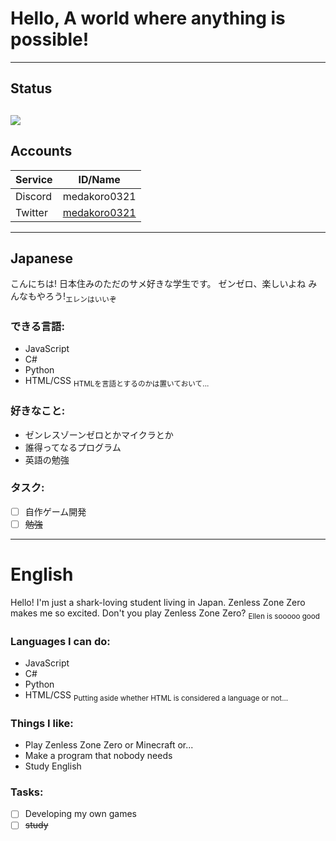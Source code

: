 # Hello, A world where anything is possible!
---
## Status
![](https://github-readme-stats.vercel.app/api?username=medakoro0321&theme=algolia&show_icons=true)
---
## Accounts
| Service | ID/Name |
| ------- | ------- |
| Discord | medakoro0321 |
| Twitter | [medakoro0321](https://x.com/medakoro0321) |
---
## Japanese
こんにちは!
日本住みのただのサメ好きな学生です。
ゼンゼロ、楽しいよね みんなもやろう!<sub>エレンはいいぞ</sub>

### できる言語:
- JavaScript
- C#
- Python
- HTML/CSS <sub> HTMLを言語とするのかは置いておいて...</sub>

### 好きなこと:
- ゼンレスゾーンゼロとかマイクラとか
- 誰得ってなるプログラム
- 英語の勉強

### タスク:
- [ ] 自作ゲーム開発
- [ ] ~~勉強~~

---
# English
Hello!
I'm just a shark-loving student living in Japan.
Zenless Zone Zero makes me so excited. Don't you play Zenless Zone Zero? <sub>Ellen is sooooo good</sub> 


### Languages I can do: 
- JavaScript 
- C# 
- Python 
- HTML/CSS <sub>Putting aside whether HTML is considered a language or not...</sub> 


### Things I like: 
- Play Zenless Zone Zero or Minecraft or... 
- Make a program that nobody needs 
- Study English


### Tasks: 
- [ ] Developing my own games 
- [ ] ~~study~~
